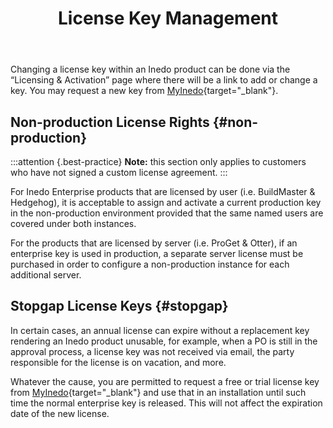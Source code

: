 ﻿---
title: License Key Management
sequence: 10
keywords: license
---

Changing a license key within an Inedo product can be done via the “Licensing & Activation” page where there will be a link to add or change a key. You may request a new key from [MyInedo](https://my.inedo.com){target="_blank"}.

## Non-production License Rights {#non-production}

:::attention {.best-practice}
**Note:** this section only applies to customers who have not signed a custom license agreement.
:::

For Inedo Enterprise products that are licensed by user (i.e. BuildMaster & Hedgehog), it is acceptable to assign and activate a current production key in the non-production environment provided that the same named users are covered under both instances.

For the products that are licensed by server (i.e. ProGet & Otter), if an enterprise key is used in production, a separate server license must be purchased in order to configure a non-production instance for each additional server.

## Stopgap License Keys {#stopgap}

In certain cases, an annual license can expire without a replacement key rendering an Inedo product unusable, for example, when a PO is still in the approval process, a license key was not received via email, the party responsible for the license is on vacation, and more.

Whatever the cause, you are permitted to request a free or trial license key from [MyInedo](https://my.inedo.com){target="_blank"} and use that in an installation until such time the normal enterprise key is released. This will not affect the expiration date of the new license.
